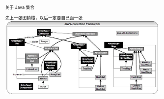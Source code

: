 关于 Java 集合

先上一张图镇楼，以后一定要自己画一张  
![java-collections-framework](collections\img\java-collections-framework.jpg)

